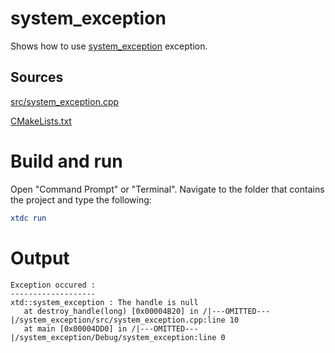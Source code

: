 # system_exception

Shows how to use [system_exception](../../../../src/xtd.core/include/xtd/system_exception.h) exception.

## Sources

[src/system_exception.cpp](src/system_exception.cpp)

[CMakeLists.txt](CMakeLists.txt)

# Build and run

Open "Command Prompt" or "Terminal". Navigate to the folder that contains the project and type the following:

```cmake
xtdc run
```

# Output

```
Exception occured :
-------------------
xtd::system_exception : The handle is null
   at destroy_handle(long) [0x00004B20] in /|---OMITTED---|/system_exception/src/system_exception.cpp:line 10
   at main [0x00004DD0] in /|---OMITTED---|/system_exception/Debug/system_exception:line 0
```
